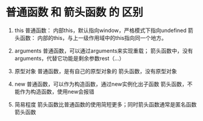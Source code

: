 # 普通函数 和 箭头函数 的 区别

1. this
普通函数： 内部this，默认指向window，严格模式下指向undefined
箭头函数： 内部的this，与上一级作用域中的this指向同一个地方。

2. arguments
普通函数，可以通过arguments来实现重载；
箭头函数中，没有arguments，代替它功能是剩余参数rest（...）

3. 原型对象
普通函数，是有自己的原型对象的
箭头函数，没有原型对象

4. new
普通函数，可以作为构造函数，通过new实例化出子函数
箭头函数，不能作为构造函数，使用new会报错

5. 简易程度
箭头函数比普通函数的使用简短更多；同时箭头函数通常是匿名函数
箭头函数

